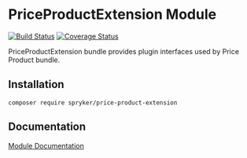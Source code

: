 # PriceProductExtension Module
[![Build Status](https://travis-ci.org/spryker/price-product-extension.svg)](https://travis-ci.org/spryker/price-product-extension)
[![Coverage Status](https://coveralls.io/repos/github/spryker/price-product-extension/badge.svg)](https://coveralls.io/github/spryker/price-product-extension)

PriceProductExtension bundle provides plugin interfaces used by Price Product bundle.

## Installation

```
composer require spryker/price-product-extension
```

## Documentation

[Module Documentation](https://academy.spryker.com/developing_with_spryker/module_guide/checkout_process/price-product-extension.html)
